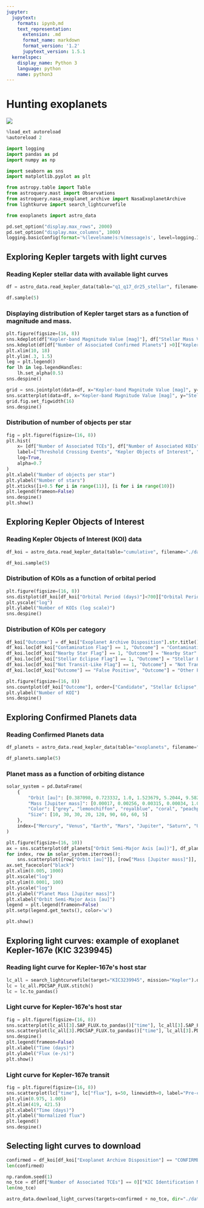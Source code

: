 ```yaml
---
jupyter:
  jupytext:
    formats: ipynb,md
    text_representation:
      extension: .md
      format_name: markdown
      format_version: '1.2'
      jupytext_version: 1.5.1
  kernelspec:
    display_name: Python 3
    language: python
    name: python3
---
```


# Hunting exoplanets

<img src="https://upload.wikimedia.org/wikipedia/commons/c/c1/Kepler186f-ArtistConcept-20140417.jpg">

```python
%load_ext autoreload
%autoreload 2
```

```python
import logging
import pandas as pd
import numpy as np

import seaborn as sns
import matplotlib.pyplot as plt

from astropy.table import Table
from astroquery.mast import Observations
from astroquery.nasa_exoplanet_archive import NasaExoplanetArchive
from lightkurve import search_lightcurvefile

from exoplanets import astro_data
```

```python
pd.set_option("display.max_rows", 2000)
pd.set_option("display.max_columns", 1000)
logging.basicConfig(format='%(levelname)s:%(message)s', level=logging.INFO)
```

## Exploring Kepler targets with light curves


### Reading Kepler stellar data with available light curves

```python
df = astro_data.read_kepler_data(table="q1_q17_dr25_stellar", filename="./data/kepler_stellar_data.csv")
```

```python
df.sample(5)
```

### Displaying distribution of Kepler target stars as a function of magnitude and mass.

```python
plt.figure(figsize=(16, 8))
sns.kdeplot(df["Kepler-band Magnitude Value [mag]"], df["Stellar Mass Value [Solar mass]"], n_levels=10, shade=True, shade_lowest=False, bw=0.05, label="Stars with Kepler light curves", alpha=0.8)
sns.kdeplot(df[df["Number of Associated Confirmed Planets"] >0]["Kepler-band Magnitude Value [mag]"], df[df["Number of Associated Confirmed Planets"] >0]["Stellar Mass Value [Solar mass]"], n_levels=10, shade=True, shade_lowest=False, bw=0.2, alpha=0.5, label="Confirmed planets")
plt.xlim(10, 18)
plt.ylim(.3, 1.5)
leg = plt.legend()
for lh in leg.legendHandles: 
    lh.set_alpha(0.5)
sns.despine()
```

```python
grid = sns.jointplot(data=df, x="Kepler-band Magnitude Value [mag]", y="Stellar Mass Value [Solar mass]", kind="kde", n_levels=20, joint_kws={'bw':0.1, "shade_lowest": False}, marginal_kws={'bw':0.05}, height=8, xlim=(10, 18), ylim=(0, 1.8), cmap="Blues")
sns.scatterplot(data=df, x="Kepler-band Magnitude Value [mag]", y="Stellar Mass Value [Solar mass]", s=2, ax=grid.ax_joint, linewidth=0, alpha=0.3, label="Stars with available light curves")
grid.fig.set_figwidth(16)
sns.despine()
```

### Distribution of number of objects per star

```python
fig = plt.figure(figsize=(16, 8))
plt.hist(
    x= [df["Number of Associated TCEs"], df["Number of Associated KOIs"], df["Number of Associated Confirmed Planets"]], 
    label=["Threshold Crossing Events", "Kepler Objects of Interest", "Confirmed Planets", ],
    log=True,
    alpha=0.7
)
plt.xlabel("Number of objects per star")
plt.ylabel("Number of stars")
plt.xticks([i+0.5 for i in range(11)], [i for i in range(10)])
plt.legend(frameon=False)
sns.despine()
plt.show()
```

## Exploring Kepler Objects of Interest


### Reading Kepler Objects of Interest (KOI) data

```python
df_koi = astro_data.read_kepler_data(table="cumulative", filename="./data/kepler_objects_of_interest.csv")
```

```python
df_koi.sample(5)
```

### Distribution of KOIs as a function of orbital period

```python
plt.figure(figsize=(16, 8))
sns.distplot(df_koi[df_koi["Orbital Period (days)"]<700]["Orbital Period (days)"], kde=False)
plt.yscale("log")
plt.ylabel("Number of KOIs (log scale)")
sns.despine()
```

### Distribution of KOIs per category

```python
df_koi["Outcome"] = df_koi["Exoplanet Archive Disposition"].str.title()
df_koi.loc[df_koi["Contamination Flag"] == 1, "Outcome"] = "Contamination"
df_koi.loc[df_koi["Nearby Star Flag"] == 1, "Outcome"] = "Nearby Star"
df_koi.loc[df_koi["Stellar Eclipse Flag"] == 1, "Outcome"] = "Stellar Eclipse"
df_koi.loc[df_koi["Not Transit-Like Flag"] == 1, "Outcome"] = "Not Transit-Like"
df_koi.loc[df_koi["Outcome"] == "False Positive", "Outcome"] = "Other False Positive"
```

```python
plt.figure(figsize=(16, 8))
sns.countplot(df_koi["Outcome"], order=["Candidate", "Stellar Eclipse", "Not Transit-Like", "Nearby Star", "Contamination", "Other False Positive"])
plt.ylabel("Number of KOI")
sns.despine()
```

## Exploring Confirmed Planets data


### Reading Confirmed Planets data

```python
df_planets = astro_data.read_kepler_data(table="exoplanets", filename="./data/confirmed_planets.csv")
```

```python
df_planets.sample(5)
```

### Planet mass as a function of orbiting distance

```python
solar_system = pd.DataFrame(
    {
        "Orbit [au]": [0.387098, 0.723332, 1.0, 1.523679, 5.2044, 9.5826, 19.2184, 30.11, 39.482],
        "Mass [Jupiter mass]": [0.00017, 0.00256, 0.00315, 0.00034, 1.0, 0.299, 0.046, 0.054, 0.00218*0.00315],
        "Color": ["grey", "lemonchiffon", "royalblue", "coral", "peachpuff", "gold", "powderblue", "royalblue", "grey"],
        "Size": [10, 30, 30, 20, 120, 90, 60, 60, 5]
    },
    index=["Mercury", "Venus", "Earth", "Mars", "Jupiter", "Saturn", "Uranus", "Neptune", "Pluto"]
)
```

```python
plt.figure(figsize=(16, 10))
ax = sns.scatterplot(df_planets["Orbit Semi-Major Axis [au])"], df_planets["Planet Mass or M*sin(i) [Jupiter mass]"], s=10, linewidth=0, color="white", label="Known exoplanets")
for index, row in solar_system.iterrows():
    sns.scatterplot([row["Orbit [au]"]], [row["Mass [Jupiter mass]"]], s=row["Size"], linewidth=0, color=row["Color"], label=index)
ax.set_facecolor("black")
plt.xlim(0.005, 1000)
plt.xscale("log")
plt.ylim(0.0001, 100)
plt.yscale("log")
plt.ylabel("Planet Mass [Jupiter mass]")
plt.xlabel("Orbit Semi-Major Axis [au]")
legend = plt.legend(frameon=False)
plt.setp(legend.get_texts(), color='w')

plt.show()
```

## Exploring light curves: example of exoplanet Kepler-167e (KIC 3239945)


### Reading light curve for Kepler-167e's host star

```python
lc_all = search_lightcurvefile(target="KIC3239945", mission="Kepler").download_all(download_dir="./data/")
lc = lc_all.PDCSAP_FLUX.stitch()
lc = lc.to_pandas()
```

### Light curve for Kepler-167e's host star

```python
fig = plt.figure(figsize=(16, 8))
sns.scatterplot(lc_all[3].SAP_FLUX.to_pandas()["time"], lc_all[3].SAP_FLUX.to_pandas()["flux"], s=20, linewidth=0, label="Raw flux (SAP)")
sns.scatterplot(lc_all[3].PDCSAP_FLUX.to_pandas()["time"], lc_all[3].PDCSAP_FLUX.to_pandas()["flux"], s=20, linewidth=0, label="Pre-conditioned flux (PDCSAP)")
sns.despine()
plt.legend(frameon=False)
plt.xlabel("Time (days)")
plt.ylabel("Flux (e-/s)")
plt.show()
```

### Light curve for Kepler-167e transit

```python
fig = plt.figure(figsize=(16, 8))
sns.scatterplot(lc["time"], lc["flux"], s=50, linewidth=0, label="Pre-conditioned flux (PDCSAP)")
plt.ylim(0.975, 1.005)
plt.xlim(419, 421.5)
plt.xlabel("Time (days)")
plt.ylabel("Normalized flux")
plt.legend()
sns.despine()
```

## Selecting light curves to download

```python
confirmed = df_koi[df_koi["Exoplanet Archive Disposition"] == "CONFIRMED"]["KIC Identification Number"].unique().tolist()
len(confirmed)
```

```python
np.random.seed(1)
no_tce = df[df["Number of Associated TCEs"] == 0]["KIC Identification Number"].sample(5000).tolist()
len(no_tce)
```

```python
astro_data.download_light_curves(targets=confirmed + no_tce, dir="./data")
```

```python

```
